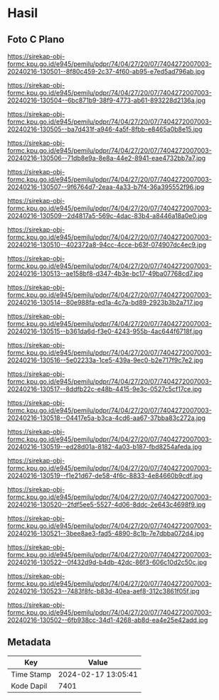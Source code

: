 # Hasil

## Foto C Plano

https://sirekap-obj-formc.kpu.go.id/e945/pemilu/pdpr/74/04/27/20/07/7404272007003-20240216-130501--8f80c459-2c37-4f60-ab95-e7ed5ad796ab.jpg

https://sirekap-obj-formc.kpu.go.id/e945/pemilu/pdpr/74/04/27/20/07/7404272007003-20240216-130504--6bc871b9-38f9-4773-ab61-893228d2136a.jpg

https://sirekap-obj-formc.kpu.go.id/e945/pemilu/pdpr/74/04/27/20/07/7404272007003-20240216-130505--ba7d431f-a946-4a5f-8fbb-e8465a0b8e15.jpg

https://sirekap-obj-formc.kpu.go.id/e945/pemilu/pdpr/74/04/27/20/07/7404272007003-20240216-130506--71db8e9a-8e8a-44e2-8941-eae4732bb7a7.jpg

https://sirekap-obj-formc.kpu.go.id/e945/pemilu/pdpr/74/04/27/20/07/7404272007003-20240216-130507--9f6764d7-2eaa-4a33-b7f4-36a395552f96.jpg

https://sirekap-obj-formc.kpu.go.id/e945/pemilu/pdpr/74/04/27/20/07/7404272007003-20240216-130509--2d4817a5-569c-4dac-83b4-a8446a18a0e0.jpg

https://sirekap-obj-formc.kpu.go.id/e945/pemilu/pdpr/74/04/27/20/07/7404272007003-20240216-130510--402372a8-94cc-4cce-b63f-074907dc4ec9.jpg

https://sirekap-obj-formc.kpu.go.id/e945/pemilu/pdpr/74/04/27/20/07/7404272007003-20240216-130513--ae158bf8-d347-4b3e-bc17-49ba07768cd7.jpg

https://sirekap-obj-formc.kpu.go.id/e945/pemilu/pdpr/74/04/27/20/07/7404272007003-20240216-130514--80e988fa-ed1a-4c7a-bd89-2923b3b2a717.jpg

https://sirekap-obj-formc.kpu.go.id/e945/pemilu/pdpr/74/04/27/20/07/7404272007003-20240216-130515--b361da6d-f3e0-4243-955b-4ac644f6718f.jpg

https://sirekap-obj-formc.kpu.go.id/e945/pemilu/pdpr/74/04/27/20/07/7404272007003-20240216-130516--5e02233a-1ce5-439a-9ec0-b2e717f9c7e2.jpg

https://sirekap-obj-formc.kpu.go.id/e945/pemilu/pdpr/74/04/27/20/07/7404272007003-20240216-130517--8ddfb22c-e48b-4415-9e3c-0527c5cf17ce.jpg

https://sirekap-obj-formc.kpu.go.id/e945/pemilu/pdpr/74/04/27/20/07/7404272007003-20240216-130518--04417e5a-b3ca-4cd6-aa67-37bba83c272a.jpg

https://sirekap-obj-formc.kpu.go.id/e945/pemilu/pdpr/74/04/27/20/07/7404272007003-20240216-130519--ed28d01a-8182-4a03-b187-fbd8254afeda.jpg

https://sirekap-obj-formc.kpu.go.id/e945/pemilu/pdpr/74/04/27/20/07/7404272007003-20240216-130519--f1e21d67-de58-4f6c-8833-4e84660b9cdf.jpg

https://sirekap-obj-formc.kpu.go.id/e945/pemilu/pdpr/74/04/27/20/07/7404272007003-20240216-130520--2fdf5ee5-5527-4d06-8ddc-2e643c4698f9.jpg

https://sirekap-obj-formc.kpu.go.id/e945/pemilu/pdpr/74/04/27/20/07/7404272007003-20240216-130521--3bee8ae3-fad5-4890-8c1b-7e7dbba072d4.jpg

https://sirekap-obj-formc.kpu.go.id/e945/pemilu/pdpr/74/04/27/20/07/7404272007003-20240216-130522--0f432d9d-b4db-42dc-86f3-606c10d2c50c.jpg

https://sirekap-obj-formc.kpu.go.id/e945/pemilu/pdpr/74/04/27/20/07/7404272007003-20240216-130523--7483f8fc-b83d-40ea-aef8-312c3861f05f.jpg

https://sirekap-obj-formc.kpu.go.id/e945/pemilu/pdpr/74/04/27/20/07/7404272007003-20240216-130502--6fb938cc-34d1-4268-ab8d-ea4e25e42add.jpg


## Metadata

| Key        | Value               |
| ---------- | ------------------- |
| Time Stamp | 2024-02-17 13:05:41 |
| Kode Dapil | 7401                |



